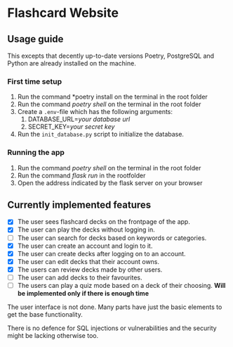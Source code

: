 
# Flashcard Website

## Usage guide

This excepts that decently up-to-date versions Poetry, PostgreSQL and Python are already installed on the machine. 

### First time setup
1. Run the command *poetry install on the terminal in the root folder
2. Run the command *poetry shell* on the terminal in the root folder
3. Create a `.env`-file which has the following arguments:
    1. DATABASE_URL=*your database url*
    2. SECRET_KEY=*your secret key*
4. Run the `init_database.py` script to initialize the database.

### Running the app

1. Run the command *poetry shell* on the terminal in the root folder
2. Run the command *flask run* in the rootfolder
3. Open the address indicated by the flask server on your browser

## Currently implemented features

- [X] The user sees flashcard decks on the frontpage of the app.
- [X] The user can play the decks without logging in.
- [ ] The user can search for decks based on keywords or categories.
- [X] The user can create an account and login to it.
- [X] The user can create decks after logging on to an account.
- [X] The user can edit decks that their account owns.
- [X] The users can review decks made by other users.
- [ ] The user can add decks to their favourites.
- [ ] The users can play a quiz mode based on a deck of their choosing. **Will be implemented only if there is enough time**

The user interface is not done. Many parts have just the basic elements to get the base functionality.

There is no defence for SQL injections or vulnerabilities and the security might be lacking otherwise too.